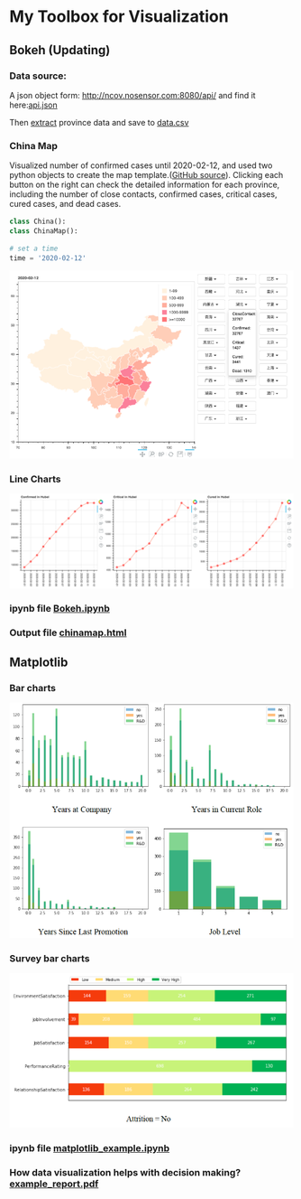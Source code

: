 # My Toolbox for Visualization

## Bokeh (Updating)
### Data source: 
A json object form: http://ncov.nosensor.com:8080/api/ and find it here:[api.json](https://github.com/ZhijunLiu96/Visualization/blob/master/data/api.json)

Then [extract](https://github.com/ZhijunLiu96/Visualization/blob/master/data/json_to_csv.ipynb) province data and save to [data.csv](https://github.com/ZhijunLiu96/Visualization/blob/master/data/data.csv)

### China Map
Visualized number of confirmed cases until 2020-02-12, and used two python objects to create the map template.([GitHub source](https://github.com/sdq/bokeh-china-map)). Clicking each button on the right can check the detailed information for each province, including the number of close contacts, confirmed cases, critical cases, cured cases, and dead cases.
```python
class China():
class ChinaMap():
```
```python
# set a time
time = '2020-02-12'
```
<img src="https://github.com/ZhijunLiu96/Visualization/blob/master/bokeh/figure/chinaMap.png"> 

### Line Charts
<img src="https://github.com/ZhijunLiu96/Visualization/blob/master/bokeh/figure/hubeiLine.png">

### ipynb file [Bokeh.ipynb](https://github.com/ZhijunLiu96/Visualization/blob/master/bokeh/Bokeh.ipynb)

### Output file [chinamap.html](https://github.com/ZhijunLiu96/Visualization/blob/master/bokeh/chinamap.html)


## Matplotlib
### Bar charts
<img src="https://github.com/ZhijunLiu96/Visualization/blob/master/matplotlib/figure/barChart.png">

### Survey bar charts
<img src="https://github.com/ZhijunLiu96/Visualization/blob/master/matplotlib/figure/surveyChart.png">

### ipynb file [matplotlib_example.ipynb](https://github.com/ZhijunLiu96/Visualization/blob/master/matplotlib/matplotlib_example.ipynb)

### How data visualization helps with decision making? [example_report.pdf](https://github.com/ZhijunLiu96/Visualization/blob/master/matplotlib/example_report.pdf)

